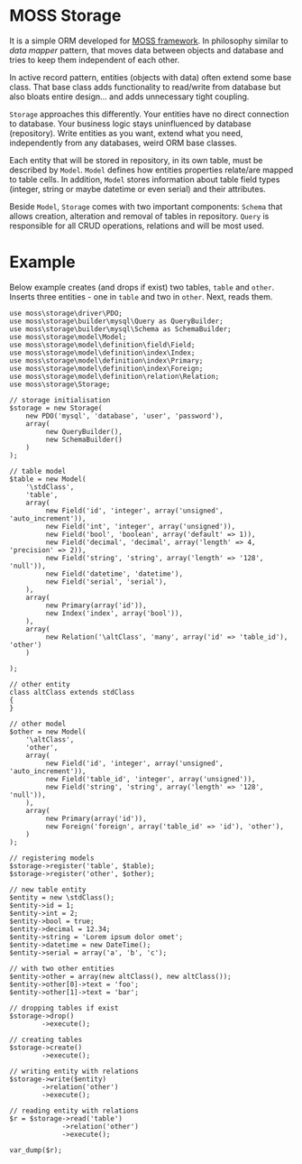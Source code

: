 # MOSS Storage

It is a simple ORM developed for [MOSS framework](https://github.com/Potfur/moss).
In philosophy similar to _data mapper_ pattern, that moves data between objects and database and tries to keep them independent of each other.

In active record pattern, entities (objects with data) often extend some base class.
That base class adds functionality to read/write from database but also bloats entire design... and adds unnecessary tight coupling.

`Storage` approaches this differently. Your entities have no direct connection to database.
Your business logic stays uninfluenced by database (repository).
Write entities as you want, extend what you need, independently from any databases, weird ORM base classes.

Each entity that will be stored in repository, in its own table, must be described by `Model`.
`Model` defines how entities properties relate/are mapped to table cells.
In addition, `Model` stores information about table field types (integer, string or maybe datetime or even serial) and their attributes.

Beside `Model`, `Storage` comes with two important components:
`Schema` that allows creation, alteration and removal of tables in repository.
`Query` is responsible for all CRUD operations, relations and will be most used.

# Example

Below example creates (and drops if exist) two tables, `table` and `other`.
Inserts three entities - one in `table` and two in `other`.
Next, reads them.

	use moss\storage\driver\PDO;
	use moss\storage\builder\mysql\Query as QueryBuilder;
	use moss\storage\builder\mysql\Schema as SchemaBuilder;
	use moss\storage\model\Model;
	use moss\storage\model\definition\field\Field;
	use moss\storage\model\definition\index\Index;
	use moss\storage\model\definition\index\Primary;
	use moss\storage\model\definition\index\Foreign;
	use moss\storage\model\definition\relation\Relation;
	use moss\storage\Storage;

	// storage initialisation
	$storage = new Storage(
        new PDO('mysql', 'database', 'user', 'password'),
        array(
             new QueryBuilder(),
             new SchemaBuilder()
        )
    );

	// table model
    $table = new Model(
        '\stdClass',
        'table',
        array(
             new Field('id', 'integer', array('unsigned', 'auto_increment')),
             new Field('int', 'integer', array('unsigned')),
             new Field('bool', 'boolean', array('default' => 1)),
             new Field('decimal', 'decimal', array('length' => 4, 'precision' => 2)),
             new Field('string', 'string', array('length' => '128', 'null')),
             new Field('datetime', 'datetime'),
             new Field('serial', 'serial'),
        ),
        array(
             new Primary(array('id')),
             new Index('index', array('bool')),
        ),
        array(
             new Relation('\altClass', 'many', array('id' => 'table_id'), 'other')
        )

    );

	// other entity
    class altClass extends stdClass
    {
    }

	// other model
    $other = new Model(
        '\altClass',
        'other',
        array(
             new Field('id', 'integer', array('unsigned', 'auto_increment')),
             new Field('table_id', 'integer', array('unsigned')),
             new Field('string', 'string', array('length' => '128', 'null')),
        ),
        array(
             new Primary(array('id')),
             new Foreign('foreign', array('table_id' => 'id'), 'other'),
        )
    );

	// registering models
    $storage->register('table', $table);
    $storage->register('other', $other);

	// new table entity
    $entity = new \stdClass();
    $entity->id = 1;
    $entity->int = 2;
    $entity->bool = true;
    $entity->decimal = 12.34;
    $entity->string = 'Lorem ipsum dolor omet';
    $entity->datetime = new DateTime();
    $entity->serial = array('a', 'b', 'c');

	// with two other entities
    $entity->other = array(new altClass(), new altClass());
    $entity->other[0]->text = 'foo';
    $entity->other[1]->text = 'bar';

	// dropping tables if exist
    $storage->drop()
            ->execute();

	// creating tables
    $storage->create()
            ->execute();

	// writing entity with relations
    $storage->write($entity)
            ->relation('other')
            ->execute();

	// reading entity with relations
    $r = $storage->read('table')
                 ->relation('other')
                 ->execute();

    var_dump($r);
